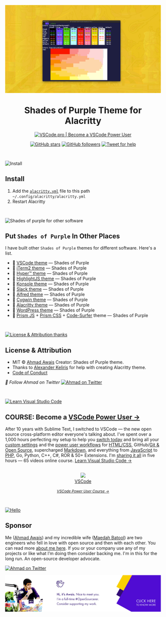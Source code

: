 <div align="center">
<a align="center" href="https://VSCode.pro/?utm_source=sop&utm_campaign=sop&utm_medium=referral"><img align="center" src="./.github/alacritty.gif" /></a>

# Shades of Purple Theme for Alacritty

[![VSCode.pro | Become a VSCode Power User](https://img.shields.io/badge/-VSCode.pro%20%E2%86%92-gray.svg?colorB=4D2AFF)][course]

</div>

<div align="center">

[![GitHub stars](https://img.shields.io/github/stars/ahmadawais/shades-of-purple-alacritty.svg?style=social&label=Stars)](https://github.com/ahmadawais/shades-of-purple-alacritty/stargazers) [![GitHub followers](https://img.shields.io/github/followers/ahmadawais.svg?style=social&label=Follow)](https://github.com/ahmadawais?tab=followers) [![Tweet for help](https://img.shields.io/twitter/follow/mrahmadawais.svg?style=social&label=Tweet%20@MrAhmadAwais)](https://twitter.com/mrahmadawais/)

</div>

<br>

![Install](https://raw.githubusercontent.com/ahmadawais/shades-of-purple-vscode/master/images/4_install.png)

## Install

1. Add the [`alacritty.yml`][theme] file to this path `~/.config/alacritty/alacritty.yml`
2. Restart Alacritty

<br>

![Shades of purple for other software](https://raw.githubusercontent.com/ahmadawais/shades-of-purple-vscode/master/images/9_put_sop.png)

## Put `Shades of Purple` In Other Places

I have built other `Shades of Purple` themes for different software. Here's a list.

- 🦄 [VSCode theme](https://github.com/ahmadawais/shades-of-purple-vscode) — Shades of Purple
- 🦄 [iTerm2 theme](https://github.com/ahmadawais/shades-of-purple-iterm2) — Shades of Purple
- 🦄 [Hyper™ theme](https://github.com/ahmadawais/shades-of-purple-hyper) — Shades of Purple
- 🦄 [HighlightJS theme](https://github.com/ahmadawais/Shades-of-Purple-HighlightJS) — Shades of Purple
- 🦄 [Konsole theme](https://github.com/ahmadawais/shades-of-purple-konsole) — Shades of Purple
- 🦄 [Slack theme](https://github.com/ahmadawais/shades-of-purple-slack) — Shades of Purple
- 🦄 [Alfred theme](https://github.com/ahmadawais/shades-of-purple-alfred) — Shades of Purple
- 🦄 [Cygwin theme](https://github.com/ahmadawais/Shades-of-Purple-Cygwin) — Shades of Purple
- 🦄 [Alacritty theme](https://github.com/ahmadawais/shades-of-purple-alacritty) — Shades of Purple
- 🦄 [WordPress theme](https://ahmadawais.com/shades-of-purple-wordpress/) — Shades of Purple
- 🦄 [Prism JS](https://github.com/FormidableLabs/prism-react-renderer/blob/master/src/themes/shadesOfPurple.js) + [Prism CSS](https://codepen.io/ahmadawais/pen/mgjRRr?editors=0100#0) + [Code-Surfer](https://github.com/pomber/code-surfer#themes) theme — Shades of Purple

<br>

[![License & Attribution thanks](https://raw.githubusercontent.com/ahmadawais/shades-of-purple-vscode/master/images/12_license.png)](/)

## License & Attribution

- MIT © [Ahmad Awais](https://twitter.com/MrAhmadAwais/) Creator: Shades of Purple theme.
- Thanks to [Alexander Keliris](https://github.com/Rigellute) for help with creating Alacritty theme.
- [Code of Conduct](code-of-conduct.md)

_👋 Follow Ahmad on Twitter_ [![Ahmad on Twitter](https://img.shields.io/twitter/follow/mrahmadawais.svg?style=social&label=Follow%20@MrAhmadAwais)](https://twitter.com/mrahmadawais/)

<br>

[![Learn Visual Studio Code](https://on.ahmda.ws/c01bf1/c)](/)

## COURSE: Become a [VSCode Power User →][course]

After 10 years with Sublime Text, I switched to VSCode — the new open source cross-platform editor everyone's talking about. I've spent over a 1,000 hours perfecting my setup to help you <a href="https://VSCode.pro/?utm_source=sop&utm_campaign=sop&utm_medium=referral#module1">switch today</a> and bring all your <a href="https://VSCode.pro/?utm_source=sop&utm_campaign=sop&utm_medium=referral#module2">custom settings</a> and the <a href="https://VSCode.pro/?utm_source=sop&utm_campaign=sop&utm_medium=referral#module3">power user workflows</a> for <a href="https://VSCode.pro/?utm_source=sop&utm_campaign=sop&utm_medium=referral#module4">HTML/CSS</a>, GitHub/<a href="https://VSCode.pro/?utm_source=sop&utm_campaign=sop&utm_medium=referral#module5">Git &amp; Open Source</a>, supercharged <a href="https://VSCode.pro/?utm_source=sop&utm_campaign=sop&utm_medium=referral#module6">Markdown</a>, and everything from <a href="https://VSCode.pro/?utm_source=sop&utm_campaign=sop&utm_medium=referral#module7">JavaScript</a> to <a href="https://VSCode.pro/?utm_source=sop&utm_campaign=sop&utm_medium=referral#module8">PHP</a>, Go, Python, C++, C#, ROR &amp; 50+ Extensions. I'm <a href="https://VSCode.pro/?utm_source=sop&utm_campaign=sop&utm_medium=referral#module9">sharing it all</a> in five hours — 65 videos online course. <a href="https://VSCode.pro/?utm_source=sop&utm_campaign=sop&utm_medium=referral" target="_blank">Learn Visual Studio Code →</a>

<br>

<div align="center">
  <a href="https://VSCode.pro/?utm_source=sop&utm_campaign=sop&utm_medium=referral" target="_blank">
  <img src="https://raw.githubusercontent.com/ahmadawais/shades-of-purple-vscode/master/images/vscodeproPlay.jpg" /><br>VSCode</a>

  _<small><a href="https://VSCode.pro/?utm_source=sop&utm_campaign=sop&utm_medium=referral" target="_blank">VSCode Power User Course →</a></small>_
</div>

<br>

[![Hello](https://raw.githubusercontent.com/ahmadawais/shades-of-purple-vscode/master/images/10_hello.png)](/)

## Sponsor

Me ([Ahmad Awais](https://twitter.com/mrahmadawais/)) and my incredible wife ([Maedah Batool](https://twitter.com/MaedahBatool/)) are two engineers who fell in love with open source and then with each other. You can read more [about me here](https://ahmadawais.com/about). If you or your company use any of my projects or like what I’m doing then consider backing me. I'm in this for the long run. An open-source developer advocate.

[![Ahmad on Twitter](https://img.shields.io/twitter/follow/mrahmadawais.svg?style=social&label=Follow%20@MrAhmadAwais)](https://twitter.com/mrahmadawais/)

[![Ahmad on Twitter](https://raw.githubusercontent.com/ahmadawais/stuff/master/sponsor/sponsor.jpg)](https://github.com/AhmadAwais/sponsor)

[course]: https://VSCode.pro/?utm_source=sop&utm_campaign=sop&utm_medium=referral&utm_campaign=sop&utm_medium=referral
[theme]: https://raw.githubusercontent.com/ahmadawais/shades-of-purple-alacritty/master/alacritty.yml
